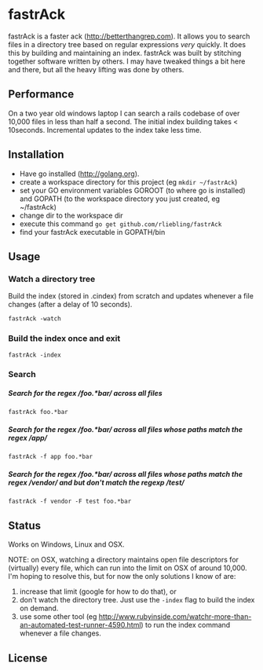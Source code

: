 fastrAck
========
fastrAck is a faster ack (http://betterthangrep.com).  It allows you to search files in a directory tree based on regular expressions _very_ quickly.  It does this by building and maintaining an index.  fastrAck was built by stitching together software written by others.  I may have tweaked things a bit here and there, but all the heavy lifting was done by others.

## Performance
On a two year old windows laptop I can search a rails codebase of over 10,000 files in less than half a second. The initial index building takes < 10seconds.  Incremental updates to the index take less time.

## Installation

 * Have go installed (http://golang.org).
 * create a workspace directory for this project (eg `mkdir ~/fastrAck`)
 * set your GO environment variables GOROOT (to where go is installed) and GOPATH (to the workspace directory you just created, eg ~/fastrAck)
 * change dir to the workspace dir
 * execute this command `go get github.com/rliebling/fastrAck`
 * find your fastrAck executable in GOPATH/bin

## Usage
### Watch a directory tree
Build the index (stored in .cindex) from scratch and updates whenever a file changes (after a delay of 10 seconds).

`fastrAck -watch`

### Build the index once and exit
`fastrAck -index`

### Search
##### Search for the regex /foo.*bar/ across all files

`fastrAck foo.*bar`

##### Search for the regex /foo.*bar/ across all files whose paths match the regex /app/

`fastrAck -f app foo.*bar`


##### Search for the regex /foo.*bar/ across all files whose paths match the regex /vendor/ and but don't match the regexp /test/

`fastrAck -f vendor -F test foo.*bar`


## Status

Works on Windows, Linux and OSX.  

NOTE: on OSX, watching a directory maintains open file descriptors for (virtually) every file, which can run into the limit on OSX of around 10,000.  I'm hoping to resolve this, but for now the only solutions I know of are:

  1.  increase that limit (google for how to do that), or
  2.  don't watch the directory tree.  Just use the `-index` flag to build the index on demand.
  3.   use some other tool (eg http://www.rubyinside.com/watchr-more-than-an-automated-test-runner-4590.html) to run the index command whenever a file changes.


## License

